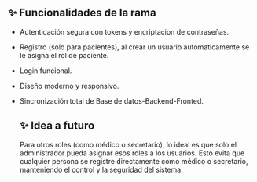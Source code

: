 
## ✨ Funcionalidades de la rama
- Autenticación segura con tokens y encriptacion de contraseñas.
- Registro (solo para pacientes), al crear un usuario automaticamente se le asigna el rol de paciente.
- Login funcional.
- Diseño moderno y responsivo.
- Sincronización total de Base de datos-Backend-Fronted.

  ## ✨ Idea a futuro
  Para otros roles (como médico o secretario), lo ideal es que solo el administrador pueda asignar esos roles a los usuarios.
  Esto evita que cualquier persona se registre directamente como médico o secretario, manteniendo el control y la seguridad del sistema.

